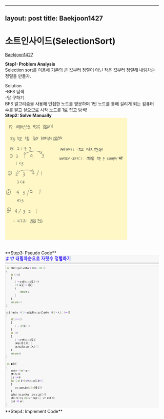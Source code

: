 
---
layout: post
title: Baekjoon1427
---

# 소트인사이드(SelectionSort) #
[Baekjoon1427](https://www.acmicpc.net/problem/1427)

**Step1: Problem Analysis**<br/>
Selection sort를 이용해 기존의 큰 값부터 정렬이 아닌 작은 값부터 정렬해 내림차순 정렬을 만들자.<br/>

Solution<br/>
-BFS 탐색<br/>
-답 구하기<br/>
BFS 알고리즘을 사용해 인접한 노드를 방문하며 1번 노드를 통해 걸리게 되는 컴퓨터 수를 알고 싶으므로 시작 노드를 1로 잡고 탐색! <br/>
**Step2: Solve Manually**<br/>
<img src="/_images/Baek1427_1.jpg" width="400" height="400">

<br/>
**Step3: Pseudo Code**<br/>
<img src="/_images/Baek1427_2.png" width="700" height="500">
<br/>
**Step4: Implement Code** 
<script src="https://gist.github.com/growingpenguin/57ca2a2c4b6374d955b6cb43b6e43a8a.js"></script>
